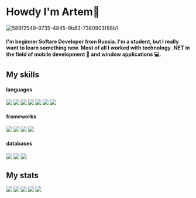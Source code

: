 # Howdy I'm Artem👋

![589f2549-9735-4845-9b83-7380903f88b1](https://user-images.githubusercontent.com/95878097/197953080-04b1987f-a776-441f-b370-1e42b1881e7a.jpeg)

#### I'm beginner Softare Developer from Russia. I'm a student, but I really want to learn something new. Most of all I worked with technology .NET in the field of mobile development 📱 and window applications 💻.

## My skills
#### languages
<img src="https://img.shields.io/badge/C and C++-000000?style=for-the-badge&logo=C&logoColor=00599C"/> <img src="https://img.shields.io/badge/Kotlin-000000?style=for-the-badge&logo=Kotlin&logoColor=7F52FF"/> <img src="https://img.shields.io/badge/Dart-000000?style=for-the-badge&logo=Dart&logoColor=0175C2"/> <img src="https://img.shields.io/badge/Python-000000?style=for-the-badge&logo=Python&logoColor=3776AB"/> <img src="https://img.shields.io/badge/JavaScript-000000?style=for-the-badge&logo=JavaScript&logoColor=F7DF1E"/> <img src="https://img.shields.io/badge/C Sharp-000000?style=for-the-badge&logo=C Sharp&logoColor=239120"/> <img src="https://img.shields.io/badge/Solidity-000000?style=for-the-badge&logo=Solidity&logoColor=363636"/>
#### frameworks 
<img src="https://img.shields.io/badge/Xamarin-000000?style=for-the-badge&logo=Xamarin&logoColor=3498DB"/>  <img src="https://img.shields.io/badge/Flutter-000000?style=for-the-badge&logo=Flutter&logoColor=02569B"/>  <img src="https://img.shields.io/badge/React-000000?style=for-the-badge&logo=React&logoColor=61DAFB"/>  <img src="https://img.shields.io/badge/.NET MAUI-000000?style=for-the-badge&logo=.NET&logoColor=5B0BB5"/>
#### databases
<img src="https://img.shields.io/badge/Firebase-000000?style=for-the-badge&logo=Firebase&logoColor=FFCA28"/> <img src="https://img.shields.io/badge/SQLite-000000?style=for-the-badge&logo=SQLite&logoColor=003B57"/> <img src="https://img.shields.io/badge/Realm-000000?style=for-the-badge&logo=Realm&logoColor=39477F"/>
## My stats
[![](https://raw.githubusercontent.com/vn7n24fzkq/github-profile-summary-cards-example/master/profile-summary-card-output/transparent/0-profile-details.svg)](https://github.com/vn7n24fzkq/github-profile-summary-cards)
[![](https://raw.githubusercontent.com/vn7n24fzkq/github-profile-summary-cards-example/master/profile-summary-card-output/transparent/1-repos-per-language.svg)](https://github.com/vn7n24fzkq/github-profile-summary-cards) [![](https://raw.githubusercontent.com/vn7n24fzkq/github-profile-summary-cards-example/master/profile-summary-card-output/transparent/2-most-commit-language.svg)](https://github.com/vn7n24fzkq/github-profile-summary-cards)
[![](https://raw.githubusercontent.com/vn7n24fzkq/github-profile-summary-cards-example/master/profile-summary-card-output/transparent/3-stats.svg)](https://github.com/vn7n24fzkq/github-profile-summary-cards) [![](https://raw.githubusercontent.com/vn7n24fzkq/github-profile-summary-cards-example/master/profile-summary-card-output/transparent/4-productive-time.svg)](https://github.com/vn7n24fzkq/github-profile-summary-cards)

<!--
**ArtemSorin/ArtemSorin** is a ✨ _special_ ✨ repository because its `README.md` (this file) appears on your GitHub profile.

Here are some ideas to get you started:

- 🔭 I’m currently working on ...
- 🌱 I’m currently learning ...
- 👯 I’m looking to collaborate on ...
- 🤔 I’m looking for help with ...
- 💬 Ask me about ...
- 📫 How to reach me: ...
- 😄 Pronouns: ...
- ⚡ Fun fact: ...
-->

